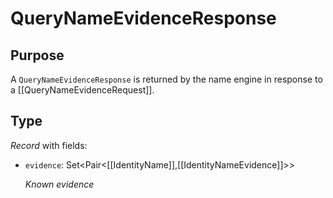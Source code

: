 # QueryNameEvidenceResponse

## Purpose

<!-- --8<-- [start:purpose] -->
A `QueryNameEvidenceResponse` is returned by the name engine in response to a [[QueryNameEvidenceRequest]].
<!-- --8<-- [end:purpose] -->

## Type

<!-- --8<-- [start:type] -->
<div class="type" markdown>

*Record* with fields:

- `evidence`: Set<Pair<[[IdentityName]],[[IdentityNameEvidence]]>>

  *Known evidence*
</div>
<!-- --8<-- [end:type] -->